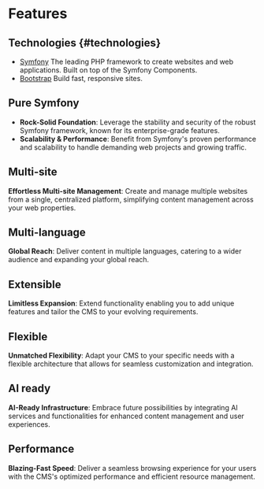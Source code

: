 # Features

## Technologies {#technologies}

- [Symfony](https://symfony.com/) The leading PHP framework to create websites and web applications. Built on top of the Symfony Components.
- [Bootstrap](https://getbootstrap.com/) Build fast, responsive sites.

## Pure Symfony

- **Rock-Solid Foundation**: Leverage the stability and security of the robust Symfony framework, known for its enterprise-grade features.
- **Scalability & Performance**: Benefit from Symfony's proven performance and scalability to handle demanding web projects and growing traffic.

## Multi-site

**Effortless Multi-site Management**: Create and manage multiple websites from a single, centralized platform, simplifying content management across your web properties.

## Multi-language

**Global Reach**: Deliver content in multiple languages, catering to a wider audience and expanding your global reach.

## Extensible

**Limitless Expansion**: Extend functionality enabling you to add unique features and tailor the CMS to your evolving requirements.

## Flexible

**Unmatched Flexibility**: Adapt your CMS to your specific needs with a flexible architecture that allows for seamless customization and integration.

## AI ready

**AI-Ready Infrastructure**: Embrace future possibilities by integrating AI services and functionalities for enhanced content management and user experiences.

## Performance

**Blazing-Fast Speed**: Deliver a seamless browsing experience for your users with the CMS's optimized performance and efficient resource management.



